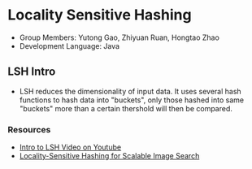 # Locality Sensitive Hashing
- Group Members: Yutong Gao, Zhiyuan Ruan, Hongtao Zhao
- Development Language: Java
## LSH Intro
- LSH reduces the dimensionality of input data. It uses several hash functions to hash data into "buckets", only those hashed into same "buckets" more than a certain thershold will then be compared.
### Resources
- [Intro to LSH Video on Youtube](https://www.youtube.com/watch?v=bQAYY8INBxg&t=403s)
- [Locality-Sensitive Hashing for Scalable Image Search](http://www.cs.utexas.edu/users/grauman/papers/iccv2009_klsh.pdf)

